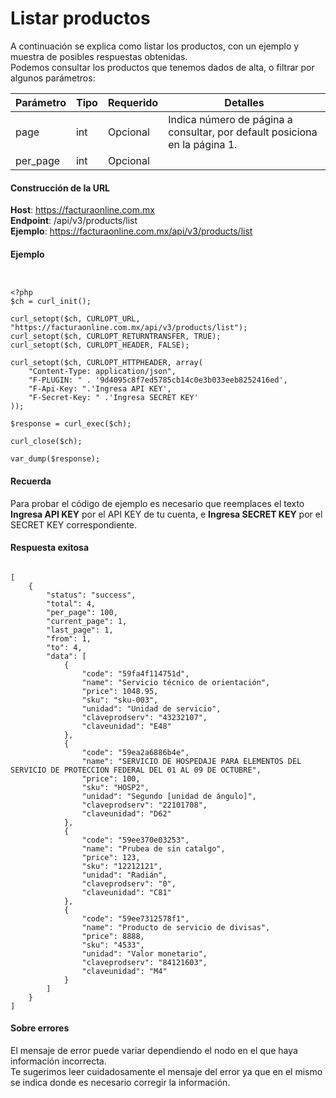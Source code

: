 # Listar productos

A continuación se explica como listar los productos, con un ejemplo y muestra de posibles respuestas obtenidas.  
Podemos consultar los productos que tenemos dados de alta, o filtrar por algunos parámetros:

<table>
    <thead>
        <tr>
            <th>Parámetro</th>
            <th>Tipo</th>
            <th>Requerido</th>
            <th>Detalles</th>
        </tr>
    <thead>
    <tbody>
        <tr>
            <td>page</td>
            <td>int</td>
            <td>Opcional</td>
            <td>Indica número de página a consultar, por default posiciona en la página 1.</td>
        </tr>
        <tr>
            <td>per_page</td>
            <td>int</td>
            <td>Opcional</td>
            <td><Indica el limite de resultados para mostrar, por default retorna 100 registros./td>
        </tr>
    </tbody>
</table>


#### Construcción de la URL

**Host**: https://facturaonline.com.mx  
**Endpoint**:  /api/v3/products/list  
**Ejemplo**:  https://facturaonline.com.mx/api/v3/products/list  


#### Ejemplo

```


<?php
$ch = curl_init();

curl_setopt($ch, CURLOPT_URL, "https://facturaonline.com.mx/api/v3/products/list");
curl_setopt($ch, CURLOPT_RETURNTRANSFER, TRUE);
curl_setopt($ch, CURLOPT_HEADER, FALSE);

curl_setopt($ch, CURLOPT_HTTPHEADER, array(
    "Content-Type: application/json",
    "F-PLUGIN: " . '9d4095c8f7ed5785cb14c0e3b033eeb8252416ed',
    "F-Api-Key: ".'Ingresa API KEY',
    "F-Secret-Key: " .'Ingresa SECRET KEY'
));

$response = curl_exec($ch);

curl_close($ch);

var_dump($response);

```


#### Recuerda

Para probar el código de ejemplo es necesario que reemplaces el texto  **Ingresa API KEY**  por el API KEY de tu cuenta, e **Ingresa SECRET KEY**  por el SECRET KEY correspondiente.


#### Respuesta exitosa

```

[
    {
        "status": "success",
        "total": 4,
        "per_page": 100,
        "current_page": 1,
        "last_page": 1,
        "from": 1,
        "to": 4,
        "data": [
            {
                "code": "59fa4f114751d",
                "name": "Servicio técnico de orientación",
                "price": 1048.95,
                "sku": "sku-003",
                "unidad": "Unidad de servicio",
                "claveprodserv": "43232107",
                "claveunidad": "E48"
            },
            {
                "code": "59ea2a6886b4e",
                "name": "SERVICIO DE HOSPEDAJE PARA ELEMENTOS DEL SERVICIO DE PROTECCION FEDERAL DEL 01 AL 09 DE OCTUBRE",
                "price": 100,
                "sku": "HOSP2",
                "unidad": "Segundo [unidad de ángulo]",
                "claveprodserv": "22101708",
                "claveunidad": "D62"
            },
            {
                "code": "59ee370e03253",
                "name": "Prubea de sin catalgo",
                "price": 123,
                "sku": "12212121",
                "unidad": "Radián",
                "claveprodserv": "0",
                "claveunidad": "C81"
            },
            {
                "code": "59ee7312578f1",
                "name": "Producto de servicio de divisas",
                "price": 8888,
                "sku": "4533",
                "unidad": "Valor monetario",
                "claveprodserv": "84121603",
                "claveunidad": "M4"
            }
        ]
    }
]

```


#### Sobre errores

El mensaje de error puede variar dependiendo el nodo en el que haya información incorrecta.  
Te sugerimos leer cuidadosamente el mensaje del error ya que en el mismo se indica donde es necesario corregir la información.
